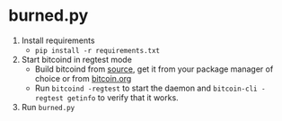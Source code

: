 burned.py
===

1. Install requirements
    * `pip install -r requirements.txt`
2. Start bitcoind in regtest mode
    * Build bitcoind from [source](https://github.com/bitcoin/bitcoin), get it from your package manager of choice or
      from [bitcoin.org](https://bitcoin.org/en/download)
    * Run `bitcoind -regtest` to start the daemon and `bitcoin-cli -regtest getinfo`
      to verify that it works.
3. Run `burned.py`
